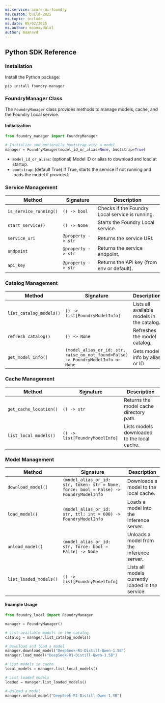 ```yaml
---
ms.service: azure-ai-foundry
ms.custom: build-2025
ms.topic: include
ms.date: 05/02/2025
ms.author: maanavdalal
author: maanavd
---
```


## Python SDK Reference

### Installation

Install the Python package:

```bash
pip install foundry-manager
```

### FoundryManager Class

The `FoundryManager` class provides methods to manage models, cache, and the Foundry Local service.

#### Initialization

```python
from foundry_manager import FoundryManager

# Initialize and optionally bootstrap with a model
manager = FoundryManager(model_id_or_alias=None, bootstrap=True)
```

- `model_id_or_alias`: (optional) Model ID or alias to download and load at startup.
- `bootstrap`: (default True) If True, starts the service if not running and loads the model if provided.

### Service Management

| Method                | Signature                  | Description                                      |
|-----------------------|---------------------------|--------------------------------------------------|
| `is_service_running()`| `() -> bool`              | Checks if the Foundry Local service is running.   |
| `start_service()`     | `() -> None`              | Starts the Foundry Local service.                |
| `service_uri`         | `@property -> str`        | Returns the service URI.                         |
| `endpoint`            | `@property -> str`        | Returns the service endpoint.                    |
| `api_key`             | `@property -> str`        | Returns the API key (from env or default).       |

### Catalog Management

| Method                    | Signature                                         | Description                                      |
|---------------------------|---------------------------------------------------|--------------------------------------------------|
| `list_catalog_models()`   | `() -> list[FoundryModelInfo]`                    | Lists all available models in the catalog.        |
| `refresh_catalog()`       | `() -> None`                                      | Refreshes the model catalog.                     |
| `get_model_info()`        | `(model_alias_or_id: str, raise_on_not_found=False) -> FoundryModelInfo or None` | Gets model info by alias or ID.                  |

### Cache Management

| Method                    | Signature                                         | Description                                      |
|---------------------------|---------------------------------------------------|--------------------------------------------------|
| `get_cache_location()`    | `() -> str`                                       | Returns the model cache directory path.           |
| `list_local_models()`     | `() -> list[FoundryModelInfo]`                    | Lists models downloaded to the local cache.       |

### Model Management

| Method                        | Signature                                                                 | Description                                      |
|-------------------------------|---------------------------------------------------------------------------|--------------------------------------------------|
| `download_model()`            | `(model_alias_or_id: str, token: str = None, force: bool = False) -> FoundryModelInfo` | Downloads a model to the local cache.            |
| `load_model()`                | `(model_alias_or_id: str, ttl: int = 600) -> FoundryModelInfo`            | Loads a model into the inference server.         |
| `unload_model()`              | `(model_alias_or_id: str, force: bool = False) -> None`                   | Unloads a model from the inference server.       |
| `list_loaded_models()`        | `() -> list[FoundryModelInfo]`                                            | Lists all models currently loaded in the service.|

#### Example Usage

```python
from foundry_local import FoundryManager

manager = FoundryManager()

# List available models in the catalog
catalog = manager.list_catalog_models()

# Download and load a model
manager.download_model("DeepSeek-R1-Distill-Qwen-1.5B")
manager.load_model("DeepSeek-R1-Distill-Qwen-1.5B")

# List models in cache
local_models = manager.list_local_models()

# List loaded models
loaded = manager.list_loaded_models()

# Unload a model
manager.unload_model("DeepSeek-R1-Distill-Qwen-1.5B")
```
